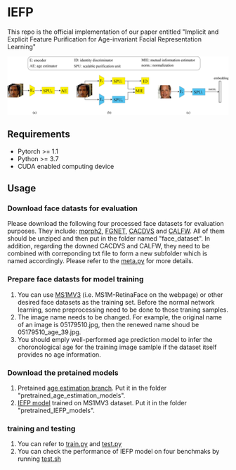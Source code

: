 # IEFP
This repo is the official implementation of our paper entitled "Implicit and Explicit Feature Purification for Age-invariant Facial Representation Learning"

![IEFP framework](3_stage_pipeline_5.png)

## Requirements
- Pytorch >= 1.1
- Python >= 3.7
- CUDA enabled computing device

## Usage
### Download face datasts for evaluation
Please download the following four processed face datasets for evaluation purposes. They include: [morph2](https://drive.google.com/file/d/1P6bEBCax0P7GcfwGlZu4aFpioX16cZI9/view?usp=sharing), [FGNET](https://drive.google.com/file/d/1A2MHRUkNlIk5l7grDRY84vZ8egT4UGXN/view?usp=sharing), [CACDVS](https://drive.google.com/file/d/1XldmKL8s8_nR5Owxdcrq5ZGM0PJiP-_s/view?usp=sharing) and [CALFW](https://drive.google.com/file/d/1nuW8g2irSJFFrOG32_J3xRaOXZxHe62R/view?usp=sharing). All of them should be unziped and then put in the folder named "face_dataset". In addition, regarding the downed CACDVS and CALFW, they need to be combined with correponding txt file to form a new subfolder which is named accordingly. Please refer to the [meta.py](meta.py) for more details.

### Prepare face datasts for model training
1. You can use [MS1MV3](https://github.com/deepinsight/insightface/tree/master/recognition/_datasets_) (i.e. MS1M-RetinaFace on the webpage) or other desired face datasets as the training set. Before the normal network learning, some preprocessing need to be done to those traning samples.
2. The image name needs to be changed. For example, the original name of an image is 05179510.jpg, then the renewed name shoud be 05179510_age_39.jpg.
3. You should emply well-performed age prediction model to infer the choronological age for the training image samlple if the dataset itself provides no age information.

### Download the pretained models
1. Pretained [age estimation branch](https://drive.google.com/file/d/1h77KtVKgoUdOtErBWRhdb4gdgZUCOtgd/view?usp=sharing). Put it in the folder "pretrained_age_estimation_models".
2. [IEFP model](https://drive.google.com/file/d/14ja6v_0ZkgcCtUYDSvTwJX2c2Z8oVkEW/view?usp=sharing) trained on MS1MV3 dataset. Put it in the folder "pretrained_IEFP_models".

### training and testing
1. You can refer to [train.py](train.py) and [test.py](test.py)
2. You can check the performance of IEFP model on four benchmaks by running [test.sh](test.sh)
